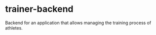 # trainer-backend

Backend for an application that allows managing the training process of athletes. 


